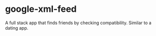 # google-xml-feed
A full stack app that finds friends by checking compatibility. Similar to a dating app. 
